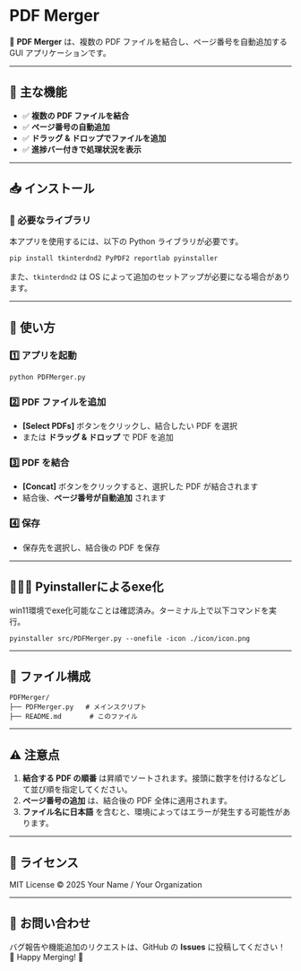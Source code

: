 # **PDF Merger**

🚀 **PDF Merger** は、複数の PDF ファイルを結合し、ページ番号を自動追加する GUI アプリケーションです。

---

## **📌 主な機能**
- ✅ **複数の PDF ファイルを結合**
- ✅ **ページ番号の自動追加**
- ✅ **ドラッグ & ドロップでファイルを追加**
- ✅ **進捗バー付きで処理状況を表示**

---

## **📥 インストール**
### **🔧 必要なライブラリ**
本アプリを使用するには、以下の Python ライブラリが必要です。

```bash
pip install tkinterdnd2 PyPDF2 reportlab pyinstaller
```

また、`tkinterdnd2` は OS によって追加のセットアップが必要になる場合があります。

---

## **🚀 使い方**
### **1️⃣ アプリを起動**
```bash
python PDFMerger.py
```

### **2️⃣ PDF ファイルを追加**
- **[Select PDFs]** ボタンをクリックし、結合したい PDF を選択
- または **ドラッグ & ドロップ** で PDF を追加

### **3️⃣ PDF を結合**
- **[Concat]** ボタンをクリックすると、選択した PDF が結合されます
- 結合後、**ページ番号が自動追加** されます

### **4️⃣ 保存**
- 保存先を選択し、結合後の PDF を保存

---

## **🏃‍♂️‍➡️ Pyinstallerによるexe化**
win11環境でexe化可能なことは確認済み。ターミナル上で以下コマンドを実行。
```
pyinstaller src/PDFMerger.py --onefile -icon ./icon/icon.png
```

---

## **📂 ファイル構成**
```
PDFMerger/
├── PDFMerger.py   # メインスクリプト
├── README.md       # このファイル
```

---

## **⚠️ 注意点**
1. **結合する PDF の順番** は昇順でソートされます。接頭に数字を付けるなどして並び順を指定してください。
2. **ページ番号の追加** は、結合後の PDF 全体に適用されます。
3. **ファイル名に日本語** を含むと、環境によってはエラーが発生する可能性があります。

---

## **📜 ライセンス**
MIT License © 2025 Your Name / Your Organization

---

## **📩 お問い合わせ**
バグ報告や機能追加のリクエストは、GitHub の **Issues** に投稿してください！
🚀 Happy Merging! 🚀



